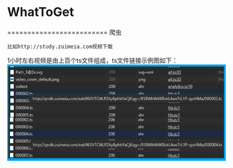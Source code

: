 # WhatToGet
=========================
爬虫

	比如http://study.zuimeia.com视频下载
	
1小时左右视频是由上百个ts文件组成，ts文件链接示例图如下：
![](doc/linksofvideo.png)